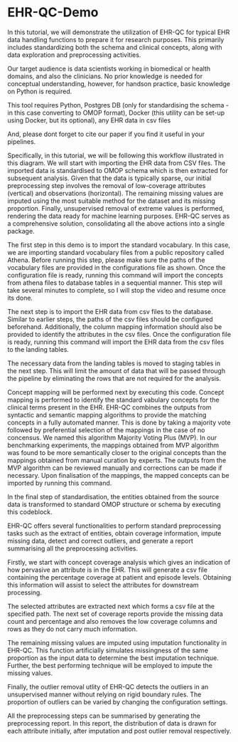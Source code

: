 # EHR-QC-Demo

In this tutorial, we will demonstrate the utilization of EHR-QC for typical EHR data handling functions to prepare it for research purposes. This primarily includes standardizing both the schema and clinical concepts, along with data exploration and preprocessing activities.

Our target audience is data scientists working in biomedical or health domains, and also the clinicians. No prior knowledge is needed for conceptual understanding, however, for handson practice, basic knowledge on Python is required.

This tool requires Python, Postgres DB (only for standardising the schema - in this case converting to OMOP format), Docker (this utility can be set-up using Docker, but its optional), any EHR data in csv files

And, please dont forget to cite our paper if you find it useful in your pipelines.

Specifically, in this tutorial, we will be following this workflow illustrated in this diagram. We will start with importing the EHR data from CSV files. The imported data is standardised to OMOP schema which is then extracted for subsequent analysis. Given that the data is typically sparse, our initial preprocessing step involves the removal of low-coverage attributes (vertical) and observations (horizontal). The remaining missing values are imputed using the most suitable method for the dataset and its missing proportion. Finally, unsupervised removal of extreme values is performed, rendering the data ready for machine learning purposes. EHR-QC serves as a comprehensive solution, consolidating all the above actions into a single package.


The first step in this demo is to import the standard vocabulary. In this case, we are importing standard vocabulary files from a public repository called Athena. Before running this step, please make sure the paths of the vocabulary files are provided in the configurations file as shown. Once the configuration file is ready, running this command will import the concepts from athena files to database tables in a sequential manner. This step will take several minutes to complete, so I will stop the video and resume once its done.


The next step is to import the EHR data from csv files to the database. Similar to earlier steps, the paths of the csv files should be configured beforehand. Additionally, the column mapping information should also be provided to identify the attributes in the csv files. Once the configuration file is ready, running this command will import the EHR data from the csv files to the landing tables.


The necessary data from the landing tables is moved to staging tables in the next step. This will limit the amount of data that will be passed through the pipeline by eliminating the rows that are not required for the analysis.


Concept mapping will be performed next by executing this code. Concept mapping is performed to identify the standard vabulary concepts for the clinical terms present in the EHR. EHR-QC combines the outputs from syntactic and semantic mapping algorithms to provide the matching concepts in a fully automated manner. This is done by taking a majority vote followed by preferential selection of the mappings in the case of no concensus. We named this algorithm Majority Voting Plus (MVP). In our benchmarking experiments, the mappings obtained from MVP algorithm was found to be more semantically closer to the original concepts than the mappings obtained from manual curation by experts. The outputs from the MVP algorithm can be reviewed manually and corrections can be made if necessary. Upon finalisation of the mappings, the mapped concepts can be imported by running this command.


In the final step of standardisation, the entities obtained from the source data is transformed to standard OMOP structure or schema by executing this codeblock.


EHR-QC offers several functionalities to perform standard preprocessing tasks such as the extract of entities, obtain coverage information, impute missing data, detect and correct outliers, and generate a report summarising all the preprocessing activities.

Firstly, we start with concept coverage analysis which gives an indication of how pervasive an attribute is in the EHR. This will generate a csv file containing the percentage coverage at patient and episode levels. Obtaining this information will assist to select the attributes for downstream processing.

The selected attributes are extracted next which forms a csv file at the specified path. The next set of coverage reports provide the missing data count and percentage and also removes the low coverage columns and rows as they do not carry much information.

The remaining missing values are imputed using imputation functionality in EHR-QC. This function artificially simulates missingness of the same proportion as the input data to determine the best imputation technique. Further, the best performing technique will be employed to impute the missing values.

Finally, the outlier removal utlity of EHR-QC detects the outliers in an unsupervised manner without relying on rigid boundary rules. The proportion of outliers can be varied by changing the configuration settings.

All the preprocessing steps can be summarised by generating the preprocessing report. In this report, the distribution of data is drawn for each attribute initially, after imputation and post outlier removal respectively.
